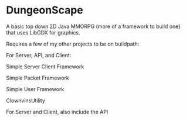 # DungeonScape
A basic top down 2D Java MMORPG (more of a framework to build one) that uses LibGDX for graphics.

Requires a few of my other projects to be on buildpath:

For Server, API, and Client:

Simple Server Client Framework

Simple Packet Framework

Simple User Framework

ClownvinsUtility


For Server and Client, also include the API
